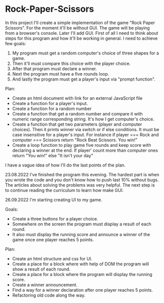 # Rock-Paper-Scissors
In this project I'll create a simple implementation of the game "Rock Paper Scissors".
For the moment it'll be without GUI. The game will be playing from a browser's console. Later I'll add GUI.
First of all I need to think about steps for this program and how it'll be working in general.
I need to achieve few goals:
1. My program must get a random computer's choice of three shapes for a game.
2. Then it'll must compare this choice with the player choice. 
3. After that program must declare a winner.
4. Next the program must have a five rounds loop.
5. And lastly the program must get a player's input via "prompt function".

Plan:
- Create an html document with link for an external JavaScript file
- Create a function for a player's input. 
- Create a function for a random number
- Create a function that get a random number and compare it with numeric range corresponding string. It's how I get        computer's choice.
- Create a function that get two parameters (player and computer choices). Then it prints winner via switch or if else conditions. It must be case insensitive for a player's input. For instance if player === Rock and computer === Scissors return "Rock Beat Scissors. You win!"
- Create a loop function to play game five rounds and keep score with declaring a winner at the end. If player' count more than computer ones return "You win!" else "It isn't your day" 

I have a vague idea of how I'll do the last points of the plan. 

23.08.2022
I've finished the program this evening. The hardest part is when you wrote the code and you don't know how to push last 10% without bugs. The articles about solving the problems was very helpful. The next step is to continue reading the curriculum to learn how make GUI.

26.09.2022
I'm starting creating UI to my game.

Goals:
- Create a three buttons for a player choice. 
- Somewhere on the screen the program must display a result of each round.
- It also must display the running score and announce a winner of the game once one player reaches 5 points.

Plan:
- Create an html structure and css for UI. 
- Create a place for a block where with help of DOM the program will show a result of each round.
- Create a place for a block where the program will display the running score.
- Create a winner announcement.
- Find a way for a winner declaration after one player reaches 5 points.
- Refactoring old code along the way.
